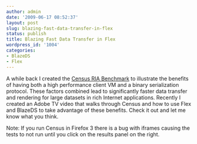 ```yaml
---
author: admin
date: '2009-06-17 08:52:37'
layout: post
slug: blazing-fast-data-transfer-in-flex
status: publish
title: Blazing Fast Data Transfer in Flex
wordpress_id: '1004'
categories:
- BlazeDS
- Flex
---
```


A while back I created the [Census RIA Benchmark](/census/) to illustrate the
benefits of having both a high performance client VM and a binary
serialization protocol. These factors combined lead to significantly faster
data transfer and rendering for large datasets in rich Internet applications.
Recently I created an Adobe TV video that walks through Census and how to use
Flex and BlazeDS to take advantage of these benefits. Check it out and let me
know what you think.

Note: If you run Census in Firefox 3 there is a bug with iframes causing the
tests to not run until you click on the results panel on the right.

